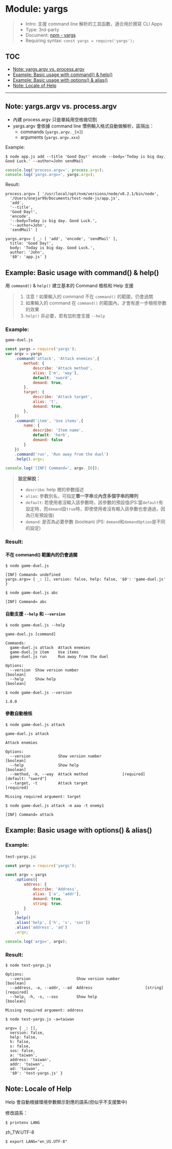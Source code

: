 # Module: yargs

> * Intro: 支援 command line 解析的工具函數，適合用於撰寫 CLI Apps
> * Type: 3rd-party
> * Document: [npm - yargs](https://www.npmjs.com/package/yargs)
> * Requiring syntax: `const yargs = require('yargs');`

## TOC
* [Note: yargs.argv vs. process.argv](#yargs-vs-process-argv)
* [Example: Basic usage with command() & help()](#basic-usage-command-help)
* [Example: Basic usage with options() & alias()](#basic-usage-options-alias)
* [Note: Locale of Help](#locale-of-help)

---

<a name="yargs-vs-process-argv"></a>

## Note: yargs.argv vs. process.argv

* 內建 process.argv 只是單純用空格做切割
* yargs.argv 會依據 command line 慣例輸入格式自動做解析，區隔出：
    * commands (`yargs.argv._[n]`)
    * arguments (`yargs.argv.xxx`)


Example:

`$ node app.js add --title 'Good Day!' encode --body='Today is big day. Good Luck.' --author=John sendMail`
````js
console.log('process.argv=', process.argv);
console.log('yargs.argv=', yargs.argv);
````
Result:
````
process.argv= [ '/usr/local/opt/nvm/versions/node/v8.2.1/bin/node',
  '/Users/onejar99/Documents/test-node-js/app.js',
  'add',
  '--title',
  'Good Day!',
  'encode',
  '--body=Today is big day. Good Luck.',
  '--author=John',
  'sendMail' ]

yargs.argv= { _: [ 'add', 'encode', 'sendMail' ],
  title: 'Good Day!',
  body: 'Today is big day. Good Luck.',
  author: 'John',
  '$0': 'app.js' }
````

<a name="basic-usage-command-help"></a>

## Example: Basic usage with command() & help()

用 `command()` & `help()` 建立基本的 Command 檢核和 Help 支援

> 1. 注意！如果輸入的 command 不在 `command()` 的範圍，仍會過關
> 2. 如果輸入的 command 在 `command()` 的範圍內，才會有進一步檢核參數的效果
> 3. `help()` 非必要，若有加則會支援 `--help`

### Example: 
`game-duel.js`
````js
const yargs = require('yargs');
var argv = yargs
    .command('attack', 'Attack enemies',{
        method: {
            describe: 'Attack method',
            alias: ['m', 'way'],
            default: 'sword',
            demand: true,
        },
        target: {
            describe: 'Attack target',
            alias: 't',
            demand: true,
        },
    })
    .command('item', 'Use items',{
        name: {
            describe: 'Item name',
            default: 'herb',
            demand: false
        }
    })
    .command('run', 'Run away from the duel')
    .help().argv;

console.log('[INF] Command=', argv._[0]);
````

> **設定解說：**
> * `describe`:  help 裡的參數描述
> * `alias`: 參數別名，可指定**單一字串**或**內含多個字串的陣列**
> * `default`: 若使用者沒輸入該參數時，該參數的預設值(PS:當`default`有設定時，而`demand`設`true`時，即使使用者沒有輸入該參數也會通過，因為已有預設值)
> * `demand`: 是否為必要參數 (boolean) (PS: `demand`和`demandOption`是不同的設定)

### Result:

#### 不在 command() 範圍內的仍會過關

`$ node game-duel.js`
````
[INF] Command= undefined
yargs.argv= { _: [], version: false, help: false, '$0': 'game-duel.js' }
````
`$ node game-duel.js abc`
````
[INF] Command= abc
````

#### 自動支援 `--help` 和 `--version`

`$ node game-duel.js --help`
````
game-duel.js [command]

Commands:
  game-duel.js attack  Attack enemies
  game-duel.js item    Use items
  game-duel.js run     Run away from the duel

Options:
  --version  Show version number                                       [boolean]
  --help     Show help                                                 [boolean]
````
`$ node game-duel.js --version`
````
1.0.0
````

#### 參數自動檢核

`$ node game-duel.js attack`
````
game-duel.js attack

Attack enemies

Options:
  --version            Show version number                             [boolean]
  --help               Show help                                       [boolean]
  --method, -m, --way  Attack method               [required] [default: "sword"]
  --target, -t         Attack target                                  [required]

Missing required argument: target
````
`$ node game-duel.js attack -m aaa -t enemy1`
````
[INF] Command= attack
````


<a name="basic-usage-options-alias"></a>

## Example: Basic usage with options() & alias()

### Example: 
`test-yargs.js`:
````js
const yargs = require('yargs');

const argv = yargs
    .options({
        address: {
            describe: 'Address',
            alias: ['a', 'addr'],
            demand: true,
            string: true,
        }
    })
    .help()
    .alias('help', ['h', 's', 'sos'])
    .alias('address', 'ad')
    .argv;

console.log('argv=', argv);
````

### Result:

`$ node test-yargs.js`
````
Options:
  --version                    Show version number                     [boolean]
  --address, -a, --addr, --ad  Address                       [string] [required]
  --help, -h, -s, --sos        Show help                               [boolean]

Missing required argument: address
````

`$ node test-yargs.js -a=taiwan`
````
argv= { _: [],
  version: false,
  help: false,
  h: false,
  s: false,
  sos: false,
  a: 'taiwan',
  address: 'taiwan',
  addr: 'taiwan',
  ad: 'taiwan',
  '$0': 'test-yargs.js' }
````


<a name="locale-of-help"></a>

## Note: Locale of Help

Help 會自動根據環境參數顯示對應的語系(但似乎不支援繁中)

修改語系：

`$ printenv LANG`

zh_TW.UTF-8

`$ export LANG="en_US.UTF-8"`
